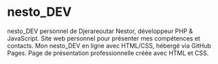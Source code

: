 # nesto_DEV
nesto_DEV personnel de Djerareoutar Nestor, développeur PHP &amp; JavaScript.  Site web personnel pour présenter mes compétences et contacts.  Mon nesto_DEV en ligne avec HTML/CSS, hébergé via GitHub Pages.  Page de présentation professionnelle créée avec HTML et CSS.
